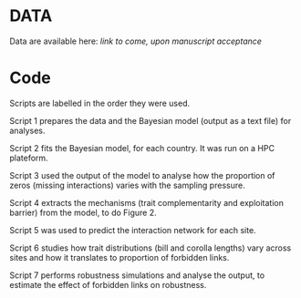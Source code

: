 # DATA

Data are available here: *link to come, upon manuscript acceptance*

# Code

Scripts are labelled in the order they were used.

Script 1 prepares the data and the Bayesian model (output as a text file) for analyses.

Script 2 fits the Bayesian model, for each country. It was run on a HPC plateform.

Script 3 used the output of the model to analyse how the proportion of zeros (missing interactions) varies with the sampling pressure.

Script 4 extracts the mechanisms (trait complementarity and exploitation barrier) from the model, to do Figure 2.

Script 5 was used to predict the interaction network for each site.

Script 6 studies how trait distributions (bill and corolla lengths) vary across sites and how it translates to proportion of forbidden links.

Script 7 performs robustness simulations and analyse the output, to estimate the effect of forbidden links on robustness.
